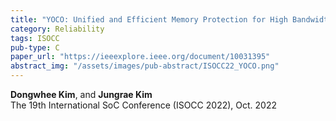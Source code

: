 ```yaml
---
title: "YOCO: Unified and Efficient Memory Protection for High Bandwidth Memory"
category: Reliability
tags: ISOCC
pub-type: C
paper_url: "https://ieeexplore.ieee.org/document/10031395"
abstract_img: "/assets/images/pub-abstract/ISOCC22_YOCO.png"
---
```


**Dongwhee Kim**, and **Jungrae Kim** <br>
The 19th International SoC Conference (ISOCC 2022), Oct. 2022
